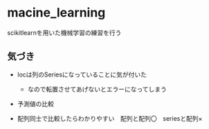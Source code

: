 # macine_learning
scikitlearnを用いた機械学習の練習を行う

## 気づき
* locは列のSeriesになっていることに気が付いた
  * なので転置させてあげないとエラーになってしまう

* 予測値の比較
 * 配列同士で比較したらわかりやすい　配列と配列〇　seriesと配列×

